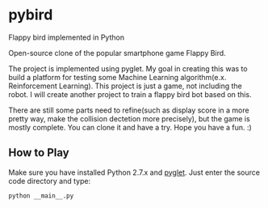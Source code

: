 pybird
======

Flappy bird implemented in Python

Open-source clone of the popular smartphone game Flappy Bird.

The project is implemented using pyglet. My goal in creating this was to build a platform for testing some Machine Learning algorithm(e.x. Reinforcement Learning). This project is just a game, not including the robot. I will create another project to train a flappy bird bot based on this.

There are still some parts need to refine(such as display score in a more pretty way, make the collision dectetion more precisely), but the game is mostly complete. You can clone it and have a try. Hope you have a fun. :)


How to Play
-----------
Make sure you have installed Python 2.7.x and [pyglet](http://www.pyglet.org/download.html). 
Just enter the source code directory and type:

    python __main__.py
